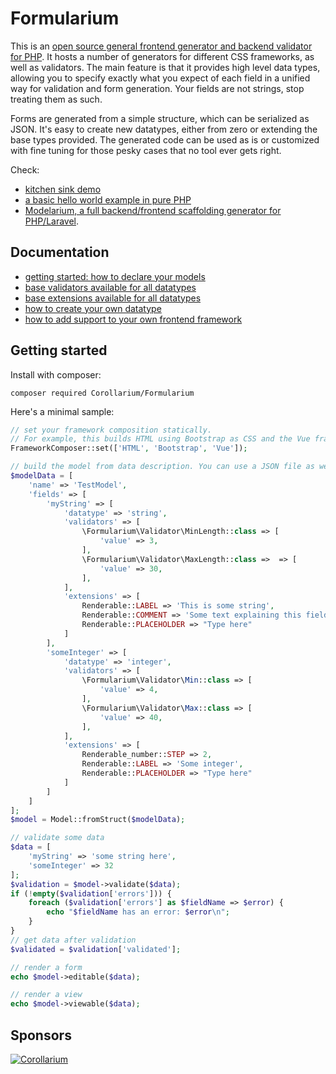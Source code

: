# Formularium

This is an [open source general frontend generator and backend validator for PHP](https://github.com/Corollarium/Formularium/). It hosts a number of generators for different CSS frameworks, as well as validators. The main feature is that it provides high level data types, allowing you to specify exactly what you expect of each field in a unified way for validation and form generation. Your fields are not strings, stop treating them as such.

Forms are generated from a simple structure, which can be serialized as JSON. It's easy to create new datatypes, either from zero or extending the base types provided. The generated code can be used as is or customized with fine tuning for those pesky cases that no tool ever gets right.

Check:

- [kitchen sink demo](https://corollarium.github.io/Formularium/kitchensink)
- [a basic hello world example in pure PHP](https://github.com/Corollarium/Formularium-example)
- [Modelarium, a full backend/frontend scaffolding generator for PHP/Laravel](https://github.com/Corollarium/modelarium/).

## Documentation

- [getting started: how to declare your models](model.md)
- [base validators available for all datatypes](basevalidator.md)
- [base extensions available for all datatypes](baseextension.md)
- [how to create your own datatype](datatype.md)
- [how to add support to your own frontend framework](frontend.md)

## Getting started

Install with composer:

```
composer required Corollarium/Formularium
```

Here's a minimal sample:

```php
// set your framework composition statically.
// For example, this builds HTML using Bootstrap as CSS and the Vue framework.
FrameworkComposer::set(['HTML', 'Bootstrap', 'Vue']);

// build the model from data description. You can use a JSON file as well.
$modelData = [
    'name' => 'TestModel',
    'fields' => [
        'myString' => [
            'datatype' => 'string',
            'validators' => [
                \Formularium\Validator\MinLength::class => [
                    'value' => 3,
                ],
                \Formularium\Validator\MaxLength::class =>  => [
                    'value' => 30,
                ],
            ],
            'extensions' => [
                Renderable::LABEL => 'This is some string',
                Renderable::COMMENT => 'Some text explaining this field',
                Renderable::PLACEHOLDER => "Type here"
            ]
        ],
        'someInteger' => [
            'datatype' => 'integer',
            'validators' => [
                \Formularium\Validator\Min::class => [
                    'value' => 4,
                ],
                \Formularium\Validator\Max::class => [
                    'value' => 40,
                ],
            ],
            'extensions' => [
                Renderable_number::STEP => 2,
                Renderable::LABEL => 'Some integer',
                Renderable::PLACEHOLDER => "Type here"
            ]
        ]
    ]
];
$model = Model::fromStruct($modelData);

// validate some data
$data = [
    'myString' => 'some string here',
    'someInteger' => 32
];
$validation = $model->validate($data);
if (!empty($validation['errors'])) {
    foreach ($validation['errors'] as $fieldName => $error) {
        echo "$fieldName has an error: $error\n";
    }
}
// get data after validation
$validated = $validation['validated'];

// render a form
echo $model->editable($data);

// render a view
echo $model->viewable($data);
```

## Sponsors

[![Corollarium](https://corollarium.github.io/Formularium/logo-horizontal-400px.png)](https://corollarium.com)
